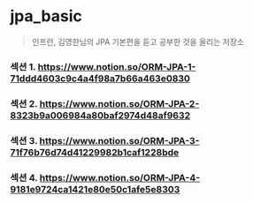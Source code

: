 # jpa_basic
> 인프런, 김영한님의 JPA 기본편을 듣고 공부한 것을 올리는 저장소

### 섹션 1. https://www.notion.so/ORM-JPA-1-71ddd4603c9c4a4f98a7b66a463e0830

### 섹션 2. https://www.notion.so/ORM-JPA-2-8323b9a006984a80baf2974d48af9632

### 섹션 3. https://www.notion.so/ORM-JPA-3-71f76b76d74d41229982b1caf1228bde

### 섹션 4. https://www.notion.so/ORM-JPA-4-9181e9724ca1421e80e50c1afe5e8303
